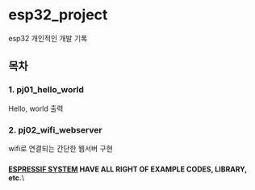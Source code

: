 # esp32_project
esp32 개인적인 개발 기록

## 목차
### 1. pj01_hello_world
Hello, world 출력 

### 2. pj02_wifi_webserver
wifi로 연결되는 간단한 웹서버 구현

###
**[ESPRESSIF SYSTEM](https://www.espressif.com/) HAVE ALL RIGHT OF EXAMPLE CODES, LIBRARY, etc.**\